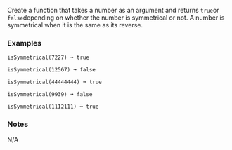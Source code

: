 Create a function that takes a number as an argument and returns `true`or `false`depending on whether the number is symmetrical or not. A number is symmetrical when it is the same as its reverse.


### Examples ###
    isSymmetrical(7227) ➞ true

    isSymmetrical(12567) ➞ false

    isSymmetrical(44444444) ➞ true

    isSymmetrical(9939) ➞ false

    isSymmetrical(1112111) ➞ true


### Notes ###
N/A